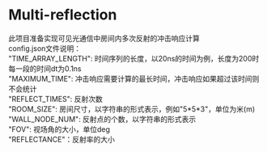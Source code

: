 # Multi-reflection

此项目准备实现可见光通信中房间内多次反射的冲击响应计算  
config.json文件说明：  
"TIME_ARRAY_LENGTH": 时间序列的长度，以20ns的时间为例，长度为200时每一段的时间dt为0.1ns  
"MAXIMUM_TIME": 冲击响应需要计算的最长时间，冲击响应如果超过该时间则不会统计  
"REFLECT_TIMES": 反射次数  
"ROOM_SIZE": 房间尺寸，以字符串的形式表示，例如"5\*5\*3"，单位为米(m)  
"WALL_NODE_NUM": 反射点的个数，以字符串的形式表示  
"FOV": 视场角的大小，单位deg  
"REFLECTANCE"：反射率的大小
